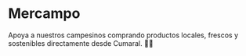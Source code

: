 # Mercampo
Apoya a nuestros campesinos comprando productos locales, frescos y sostenibles directamente desde Cumaral. 🍅🥬

